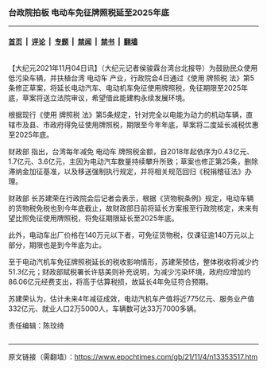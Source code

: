 ### 台政院拍板 电动车免征牌照税延至2025年底

---

#### [首页](../../../..?n13353517) &nbsp;|&nbsp; [评论](../../../../../epoch-comment?n13353517) &nbsp;|&nbsp; [专题](../../../../../epoch-special?n13353517) &nbsp;|&nbsp; [禁闻](../../../../../epoch-news?n13353517) &nbsp;|&nbsp; [禁书](../../../../../books?n13353517) &nbsp;|&nbsp; [翻墙](https://github.com/gfw-breaker/nogfw/blob/master/README.md?n13353517)


<div class="column" id="artbody" itemprop="articleBody">
 <!-- article content begin -->
 <p>
  【大纪元2021年11月04日讯】（大纪元记者侯骏霖台湾台北报导）为鼓励民众使用低污染车辆，并扶植台湾
  <ok href="https://www.epochtimes.com/gb/tag/%E7%94%B5%E5%8A%A8%E8%BD%A6.html">
   电动车
  </ok>
  产业，行政院会4日通过《使用
  <ok href="https://www.epochtimes.com/gb/tag/%E7%89%8C%E7%85%A7%E7%A8%8E.html">
   牌照税
  </ok>
  法》第5条修正草案，将延长电动汽车、电动机车免征使用牌照税，免征期限至2025年底，草案将送立法院审议，希望借此能建构永续发展环境。
 </p>
 <p>
  根据现行《使用
  <ok href="https://www.epochtimes.com/gb/tag/%E7%89%8C%E7%85%A7%E7%A8%8E.html">
   牌照税
  </ok>
  法》第5条规定，针对完全以电能为动力的机动车辆，直辖市及县、市政府得免征使用牌照税，期限至今年年底，草案将二度延长减税优惠至2025年底。
 </p>
 <p>
  <ok href="https://www.epochtimes.com/gb/tag/%E8%B4%A2%E6%94%BF%E9%83%A8.html">
   财政部
  </ok>
  指出，台湾每年减免
  <ok href="https://www.epochtimes.com/gb/tag/%E7%94%B5%E5%8A%A8%E8%BD%A6.html">
   电动车
  </ok>
  牌照税金额，自2018年起依序为0.43亿元、1.7亿元、3.6亿元，主因为电动汽车数量持续攀升所致；草案也修正第25条，删除滞纳金加征基准，以及移送强制执行规定，并将相关规范回归《税捐稽征法》办理。
 </p>
 <p>
  <ok href="https://www.epochtimes.com/gb/tag/%E8%B4%A2%E6%94%BF%E9%83%A8.html">
   财政部
  </ok>
  长苏建荣在行政院会后记者会表示，根据《货物税条例》规定，电动车辆的货物税免税也到今年底截止，故财政部日前将延长方案报至行政院核定，未来有望比照免征使用牌照税，将免征期限延长至2025年底。
 </p>
 <p>
  此外，电动车出厂价格在140万元以下者，可免征货物税，仅课征逾140万元以上部分，期限也是到今年底为止。
 </p>
 <p>
  至于电动汽机车免征牌照税延长的税收影响情形，苏建荣预估，整体税收将减少约51.3亿元；财政部赋税署长许慈美则补充说明，为减少污染环境，政府应增加约86.06亿元经费支出，将高于估算税损，故延长4年免征符合预期。
 </p>
 <p>
  苏建荣认为，估计未来4年减征成效，电动汽机车产值将近775亿元、服务业产值332亿元、就业人口2万5000人，车辆数可达33万7000多辆。
 </p>
 <p>
  责任编辑：陈玟绮
 </p>
 <!-- article content end -->
</div>


---

原文链接（需翻墙）：https://www.epochtimes.com/gb/21/11/4/n13353517.htm